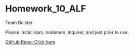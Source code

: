 # Homework_10_ALF
Team Builder


Please install npm, nodemon, inquirer, and jest prior to use.

[GitHub Repo: Click here](https://github.com/andrewfriedman20/Homework_10_ALF)
